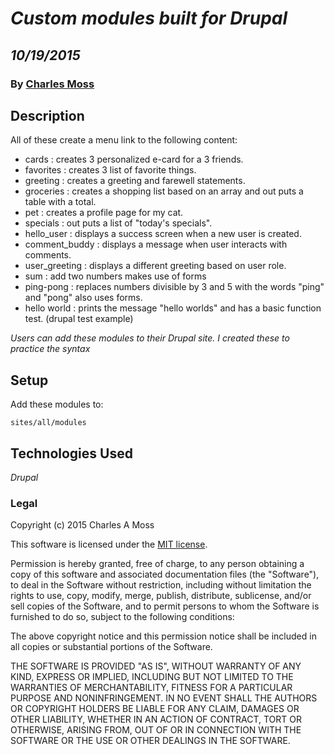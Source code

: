 # _Custom modules built for Drupal_
## _10/19/2015_
### By [Charles Moss](https://twitter.com/CharlesMoss)
## Description

All of these create a menu link to the following content:

* cards : creates 3 personalized e-card for a 3 friends.
* favorites : creates 3 list of favorite things.
* greeting : creates a greeting and farewell statements.
* groceries : creates a shopping list based on an array and out puts a table with a total.
* pet : creates a profile page for my cat.
* specials : out puts a list of "today's specials".
* hello_user : displays a success screen when a new user is created.
* comment_buddy : displays a message when user interacts with comments.
* user_greeting : displays a different greeting based on user role.
* sum : add two numbers makes use of forms
* ping-pong : replaces numbers divisible by 3 and 5 with the words "ping" and "pong" also uses forms.
* hello world : prints the message "hello worlds" and has a basic function test. (drupal test example)


_Users can add these modules to their Drupal site. I created these to practice the syntax_

## Setup

Add these modules to:

```
sites/all/modules
```


## Technologies Used
_Drupal_

### Legal
Copyright (c) 2015 Charles A Moss

This software is licensed under the [MIT license](https://en.wikipedia.org/wiki/MIT_License).

Permission is hereby granted, free of charge, to any person obtaining a copy of this software and associated documentation files (the "Software"), to deal in the Software without restriction, including without limitation the rights to use, copy, modify, merge, publish, distribute, sublicense, and/or sell copies of the Software, and to permit persons to whom the Software is furnished to do so, subject to the following conditions:

The above copyright notice and this permission notice shall be included in all copies or substantial portions of the Software.

THE SOFTWARE IS PROVIDED "AS IS", WITHOUT WARRANTY OF ANY KIND, EXPRESS OR IMPLIED, INCLUDING BUT NOT LIMITED TO THE WARRANTIES OF MERCHANTABILITY, FITNESS FOR A PARTICULAR PURPOSE AND NONINFRINGEMENT. IN NO EVENT SHALL THE AUTHORS OR COPYRIGHT HOLDERS BE LIABLE FOR ANY CLAIM, DAMAGES OR OTHER LIABILITY, WHETHER IN AN ACTION OF CONTRACT, TORT OR OTHERWISE, ARISING FROM, OUT OF OR IN CONNECTION WITH THE SOFTWARE OR THE USE OR OTHER DEALINGS IN THE SOFTWARE.
